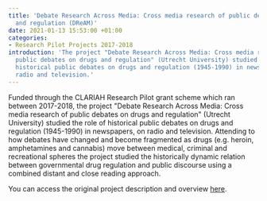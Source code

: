 ```yaml
---
title: 'Debate Research Across Media: Cross media research of public debates on drugs
  and regulation (DReAM)'
date: 2021-01-13 15:53:00 +01:00
categories:
- Research Pilot Projects 2017-2018
introduction: 'The project "Debate Research Across Media: Cross media research of
  public debates on drugs and regulation" (Utrecht University) studied the role of
  historical public debates on drugs and regulation (1945-1990) in newspapers, on
  radio and television.'
---
```


Funded through the CLARIAH Research Pilot grant scheme which ran between 2017-2018, the project "Debate Research Across Media: Cross media research of public debates on drugs and regulation" (Utrecht University) studied the role of historical public debates on drugs and regulation (1945-1990) in newspapers, on radio and television. Attending to how debates have changed and become fragmented as drugs (e.g. heroin, amphetamines and cannabis) move between medical, criminal and recreational spheres the project studied the historically dynamic relation between governmental drug regulation and public discourse using a combined distant and close reading approach.

You can access the original project description and overview [here](https://clariah.nl/en/projects/research-pilots/granted-pilot-research-projects/dream#abstract).
